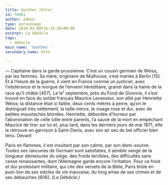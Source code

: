 ```yaml
---
title: Gunther (Otto)
id: 76661
author: admin
type: personnage
date: 2010-03-08T16:35:58+00:00
excerpt: La Débâcle
tags:
  - debacle
main_name: 'Gunther '
secondary_name: Otto

---
```

— Capitaine dans la garde prussienne. C&rsquo;est un cousin germain de Weiss, par les femmes. Sa mère, originaire de Mulhouse, s&rsquo;est mariée à Berlin [15]. Et à l&rsquo;heure de la guerre, il vient en France comme un justicier, avec l&rsquo;intolérance et la morgue de l&rsquo;ennemi héréditaire, grandi dans la haine de la race qu&rsquo;il châtie [457]. Le le<sup>r</sup> septembre, près du Fond de Givonne, il s&rsquo;est trouvé en face du soldat français Maurice Levasseur, son allié par Henriette Weiss; la distance était si faible, deux cents mètres à peine, qu&rsquo;on le distinguait très nettement, la taille mince, le visage rose et dur, avec de petites moustaches blondes. Henriette, débordée d&rsquo;horreur par l&rsquo;abomination de celle lutte entre parents, l&rsquo;a sauvé de la mort en empêchant Maurice de tirer sur lui et, plus tard, dans les derniers jours de mai 1871, elfe le retrouve en garnison à Saint-Denis, avec son air sec de bel officier bien tenu. Devant

Paris en flammes, il est insultant par son calme, par son demi-sourire. Toutes ses rancunes de Germain sont satisfaites, il semble vengé de la longueur démesurée du siège, des froids terribles, des difficultés sans cesse renaissantes, dont l&rsquo;Allemagne garde encore l&rsquo;irritation. Pour ce froid et dur protestant militaire, qui cite des versets de la Bible, Paris brûle en puni-lion de ses siècles de vie mauvaise, du long amas de ses crimes et de ses débauches [606]. _(La Débâcle.)_